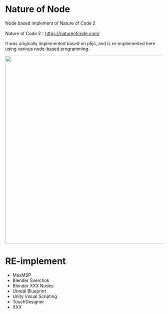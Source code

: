 # Nature of Node
Node based implement of Nature of Code 2

Nature of Code 2：https://natureofcode.com/ 

It was originally implemented based on p5js, and is re-implemented here using various node-based programming.

<img src="https://github.com/code-2-art/natureofnode/assets/659937/b657bcab-b143-43e8-8655-00bcafeff386" width="600"/>

# RE-implement
- MaxMSP
- Blender Sverchok
- Blender XXX Nodes
- Unreal Blueprint
- Unity Visual Scripting
- TouchDesigner
- XXX
